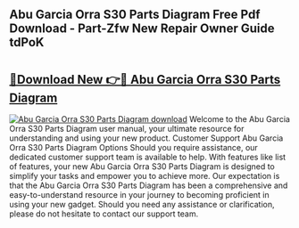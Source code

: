 ## Abu Garcia Orra S30 Parts Diagram Free Pdf Download - Part-Zfw New Repair Owner Guide tdPoK

# <h2><a href="http://dfkzpz.blite.top/?on=Abu+Garcia+Orra+S30+Parts+Diagram">🔗Download New 👉🔴 Abu Garcia Orra S30 Parts Diagram</a></h2>

[![Abu Garcia Orra S30 Parts Diagram download](https://i.imgur.com/lujVjoI.png)](http://dfkzpz.blite.top/?on=Abu+Garcia+Orra+S30+Parts+Diagram)
Welcome to the Abu Garcia Orra S30 Parts Diagram user manual, your ultimate resource for understanding and using your new product. Customer Support Abu Garcia Orra S30 Parts Diagram Options Should you require assistance, our dedicated customer support team is available to help. With features like list of features, your new Abu Garcia Orra S30 Parts Diagram is designed to simplify your tasks and empower you to achieve more. Our expectation is that the Abu Garcia Orra S30 Parts Diagram has been a comprehensive and easy-to-understand resource in your journey to becoming proficient in using your new gadget. Should you need any assistance or clarification, please do not hesitate to contact our support team.

